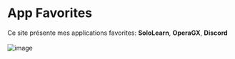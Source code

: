 # App Favorites
Ce site présente mes applications favorites: <b>SoloLearn</b>, <b>OperaGX</b>, <b>Discord</b>
<br><br>
![image](https://user-images.githubusercontent.com/115154379/236404411-89338d25-411c-46c8-a341-20dfad3afa4d.png)
